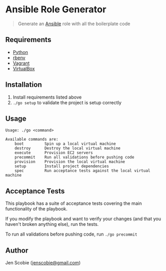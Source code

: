 # Ansible Role Generator

> Generate an [Ansible](http://www.ansible.com/home) role with all the boilerplate code

## Requirements

* [Python](https://www.python.org/downloads/)
* [rbenv](https://github.com/sstephenson/rbenv/)
* [Vagrant](https://www.vagrantup.com/)
* [VirtualBox](https://www.virtualbox.org/wiki/Downloads)

## Installation

1. Install requirements listed above
2. ```./go setup``` to validate the project is setup correctly

## Usage

    Usage: ./go <command>
    
    Available commands are:
        boot         Spin up a local virtual machine
        destroy      Destroy the local virtual machine
        execute      Provision EC2 servers
        precommit    Run all validations before pushing code
        provision    Provision the local virtual machine
        setup        Install project dependencies
        spec         Run acceptance tests against the local virtual machine

## Acceptance Tests

This playbook has a suite of acceptance tests covering the main functionality of the playbook.

If you modify the playbook and want to verify your changes (and that you haven't broken anything else), run the tests.

To run all validations before pushing code, run ```./go precommit```

## Author

Jen Scobie (jenscobie@gmail.com)